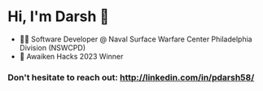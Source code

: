 # Hi, I'm Darsh 👋
 * 👨‍💻 Software Developer @ Naval Surface Warfare Center Philadelphia Division (NSWCPD)
 * 🎉 Awaiken Hacks 2023 Winner


### Don't hesitate to reach out: http://linkedin.com/in/pdarsh58/









